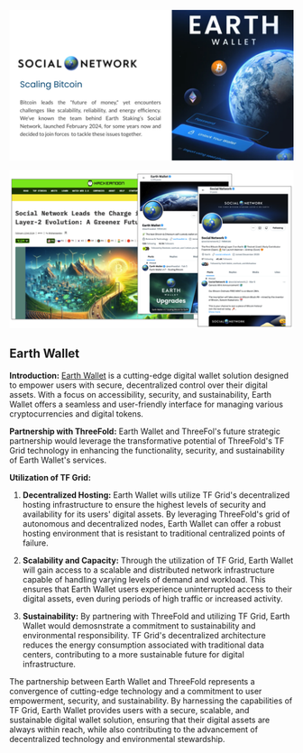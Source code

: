 ![alt text](earth_wallet.png)

![alt text](earth_wallet_hackernoon.png)

## Earth Wallet

**Introduction:**
[Earth Wallet](https://www.earthwallet.io/) is a cutting-edge digital wallet solution designed to empower users with secure, decentralized control over their digital assets. With a focus on accessibility, security, and sustainability, Earth Wallet offers a seamless and user-friendly interface for managing various cryptocurrencies and digital tokens.

**Partnership with ThreeFold:**
Earth Wallet and ThreeFol's future strategic partnership would leverage the transformative potential of ThreeFold's TF Grid technology in enhancing the functionality, security, and sustainability of Earth Wallet's services.

**Utilization of TF Grid:**
1. **Decentralized Hosting:** Earth Wallet wills utilize TF Grid's decentralized hosting infrastructure to ensure the highest levels of security and availability for its users' digital assets. By leveraging ThreeFold's grid of autonomous and decentralized nodes, Earth Wallet can offer a robust hosting environment that is resistant to traditional centralized points of failure.
   
2. **Scalability and Capacity:** Through the utilization of TF Grid, Earth Wallet will gain access to a scalable and distributed network infrastructure capable of handling varying levels of demand and workload. This ensures that Earth Wallet users experience uninterrupted access to their digital assets, even during periods of high traffic or increased activity.
   
3. **Sustainability:** By partnering with ThreeFold and utilizing TF Grid, Earth Wallet would demosnstrate a commitment to sustainability and environmental responsibility. TF Grid's decentralized architecture reduces the energy consumption associated with traditional data centers, contributing to a more sustainable future for digital infrastructure.

The partnership between Earth Wallet and ThreeFold represents a convergence of cutting-edge technology and a commitment to user empowerment, security, and sustainability. By harnessing the capabilities of TF Grid, Earth Wallet provides users with a secure, scalable, and sustainable digital wallet solution, ensuring that their digital assets are always within reach, while also contributing to the advancement of decentralized technology and environmental stewardship.
